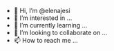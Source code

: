 - 👋 Hi, I’m @elenajesi
- 👀 I’m interested in ...
- 🌱 I’m currently learning ...
- 💞️ I’m looking to collaborate on ...
- 📫 How to reach me ...

<!---
elenajesi/elenajesi is a ✨ special ✨ repository because its `README.md` (this file) appears on your GitHub profile.
You can click the Preview link to take a look at your changes.
--->
